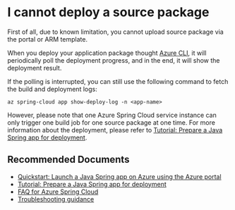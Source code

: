 <properties
	pageTitle="I cannot deploy a source package"
	description="I cannot deploy a source package"
	infoBubbleText=""
	service="microsoft.appplatform"
	resource="spring"
	authors="enihcam"
	ms.author="ericwan"
	articleId="spring-app-source"
	displayOrder="6"
	diagnosticScenario=""
	selfHelpType="resource"
	supportTopicIds=""
	resourceTags=""
	productPesIds=""
	cloudEnvironments="public"
/>

# I cannot deploy a source package
First of all, due to known limitation, you cannot upload source package via the portal or ARM template.

When you deploy your application package thought [Azure CLI](https://docs.microsoft.com/cli/azure/get-started-with-azure-cli), it will periodically poll the deployment progress, and in the end, it will show the deployment result.

If the polling is interrupted, you can still use the following command to fetch the build and deployment logs:

`az spring-cloud app show-deploy-log -n <app-name>`

However, please note that one Azure Spring Cloud service instance can only trigger one build job for one source package at one time. For more information about the deployment, please refer to [Tutorial: Prepare a Java Spring app for deployment](https://docs.microsoft.com/azure/spring-cloud/spring-cloud-tutorial-prepare-app-deployment).

## **Recommended Documents**

* [Quickstart: Launch a Java Spring app on Azure using the Azure portal](https://docs.microsoft.com/azure/spring-cloud/spring-cloud-quickstart-launch-app-portal)
* [Tutorial: Prepare a Java Spring app for deployment](https://docs.microsoft.com/azure/spring-cloud/spring-cloud-tutorial-prepare-app-deployment)
* [FAQ for Azure Spring Cloud](https://docs.microsoft.com/azure/spring-cloud/spring-cloud-faq)
* [Troubleshooting guidance](https://docs.microsoft.com/azure/spring-cloud/spring-cloud-troubleshoot)
